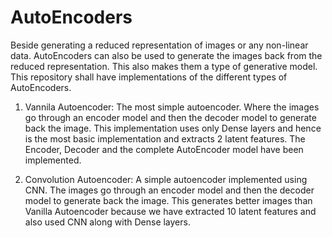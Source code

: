 # AutoEncoders
Beside generating a reduced representation of images or any non-linear data. AutoEncoders can also be used to generate the images back from the reduced representation. This also makes them a type of generative model. This repository shall have implementations of the different types of AutoEncoders.

1. Vannila Autoencoder: The most simple autoencoder. Where the images go through an encoder model and then the decoder model to generate back the image. This implementation uses only Dense layers and hence is the most basic implementation and extracts 2 latent features. The Encoder, Decoder and the complete AutoEncoder model have been implemented. 

2. Convolution Autoencoder: A simple autoencoder implemented using CNN. The images go through an encoder model and then the decoder model to generate back the image. This generates better images than Vanilla Autoencoder because we have extracted 10 latent features and also used CNN along with Dense layers.
